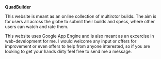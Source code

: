 <b>QuadBuilder</b>

This website is meant as an online collection of multirotor builds. The aim is for users all across the globe to submit their builds and specs, where other users can watch and rate them.

This website uses Google App Engine and is also meant as an excercise in web-development for me.
I would welcome any input or offers for improvement or even offers to help from anyone interested, so if you are looking to get your hands dirty feel free to send me a message.
